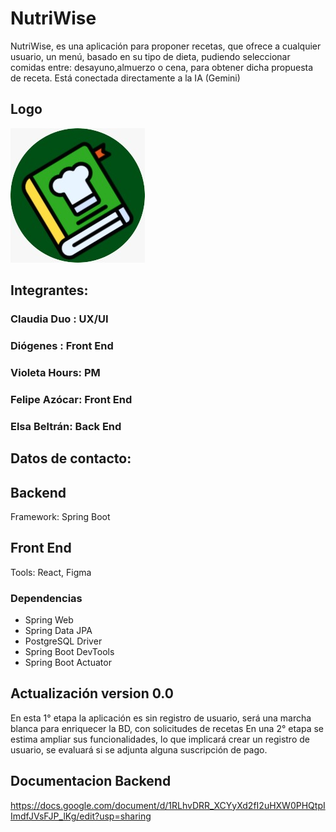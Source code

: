 # NutriWise
NutriWise, es una aplicación para proponer recetas, que ofrece a cualquier 
usuario, un menú, basado en su tipo de dieta, pudiendo seleccionar comidas 
entre: desayuno,almuerzo o cena, para obtener dicha propuesta de receta.
Está conectada directamente a la IA (Gemini)

## Logo
![Logo del proyecto](/logo.jpg)
## Integrantes:
### Claudia Duo : UX/UI
### Diógenes    : Front End 
### Violeta Hours: PM
### Felipe Azócar: Front End
### Elsa Beltrán: Back End

## Datos de contacto:

## Backend

Framework: Spring Boot
## Front End

Tools: React, Figma

### Dependencias
- Spring Web
- Spring Data JPA
- PostgreSQL Driver
- Spring Boot DevTools
- Spring Boot Actuator

## Actualización version 0.0
En esta 1° etapa la aplicación es sin registro de usuario, será una marcha
blanca para enriquecer la BD, con solicitudes de recetas
En una 2° etapa se estima ampliar sus funcionalidades, lo que implicará crear
un registro de usuario, se evaluará si se adjunta alguna suscripción de pago.

## Documentacion Backend
https://docs.google.com/document/d/1RLhvDRR_XCYyXd2fI2uHXW0PHQtpIImdfJVsFJP_lKg/edit?usp=sharing
